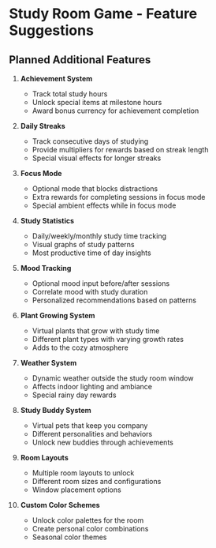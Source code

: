 # Study Room Game - Feature Suggestions

## Planned Additional Features

1. **Achievement System**
   - Track total study hours
   - Unlock special items at milestone hours
   - Award bonus currency for achievement completion

2. **Daily Streaks**
   - Track consecutive days of studying
   - Provide multipliers for rewards based on streak length
   - Special visual effects for longer streaks

3. **Focus Mode**
   - Optional mode that blocks distractions
   - Extra rewards for completing sessions in focus mode
   - Special ambient effects while in focus mode

4. **Study Statistics**
   - Daily/weekly/monthly study time tracking
   - Visual graphs of study patterns
   - Most productive time of day insights

5. **Mood Tracking**
   - Optional mood input before/after sessions
   - Correlate mood with study duration
   - Personalized recommendations based on patterns

6. **Plant Growing System**
   - Virtual plants that grow with study time
   - Different plant types with varying growth rates
   - Adds to the cozy atmosphere

7. **Weather System**
   - Dynamic weather outside the study room window
   - Affects indoor lighting and ambiance
   - Special rainy day rewards

8. **Study Buddy System**
   - Virtual pets that keep you company
   - Different personalities and behaviors
   - Unlock new buddies through achievements

9. **Room Layouts**
   - Multiple room layouts to unlock
   - Different room sizes and configurations
   - Window placement options

10. **Custom Color Schemes**
    - Unlock color palettes for the room
    - Create personal color combinations
    - Seasonal color themes